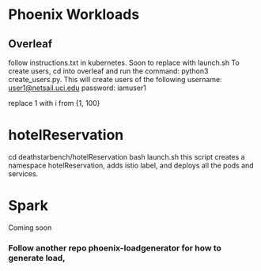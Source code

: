 # Phoenix Workloads

## Overleaf
follow instructions.txt in kubernetes. Soon to replace with launch.sh
To create users, cd into overleaf and run the command: python3 create_users.py. This will create users of the following
username: user1@netsail.uci.edu
password: iamuser1

replace 1 with i from {1, 100}

# hotelReservation
cd deathstarbench/hotelReservation
bash launch.sh 
this script creates a namespace hotelReservation, adds istio label, and deploys all the pods and services.

# Spark
Coming soon

### Follow another repo phoenix-loadgenerator for how to generate load,